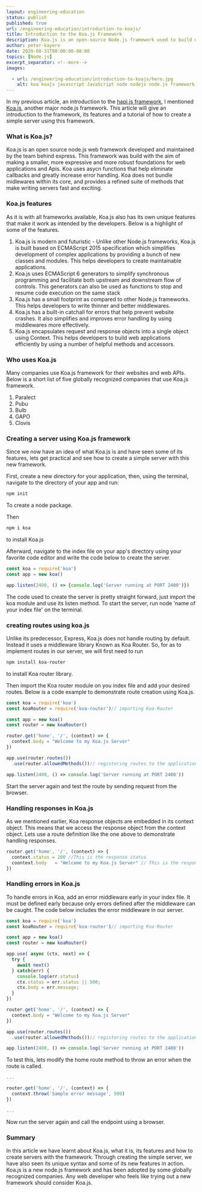 ```yaml
---
layout: engineering-education
status: publish
published: true
url: /engineering-education/introduction-to-koajs/
title: Introduction to the Koa.js Framework
description: Koa.js is an open-source Node.js framework used to build developer-friendly and expressive web applications and APIs. We go over what Koa.js is, and some of its features.
author: peter-kayere
date: 2020-08-31T00:00:00-08:00
topics: [Node.js]
excerpt_separator: <!--more-->
images:

  - url: /engineering-education/introduction-to-koajs/hero.jpg
    alt: koa koajs javascript JavaScript node nodejs node.js framework
---
```

In my previous article, an introduction to the [hapi.js framework](https://www.section.io/engineering-education/introduction-to-hapi/), I mentioned [Koa.js](https://www.koajs.com), another major node.js framework. This article will give an introduction to the framework, its features and a tutorial of how to create a simple server using this framework.
<!--more-->
### What is Koa.js?
Koa.js is an open source node.js web framework developed and maintained by the team behind express. This framework was build with the aim of making a smaller, more expressive and more robust foundations for web applications and Apis. Koa uses asycn functions that help eliminate callbacks and greatly increase error handling. Koa does not bundle midlewares within its core, and provides a refined suite of methods that make writing servers fast and exciting.

### Koa.js features
As it is with all frameworks available, Koa.js also has its own unique features that make it work as intended by the developers. 
Below is a highlight of some of the features.
1. Koa.js is modern and futuristic - Unlike other Node.js frameworks, Koa.js is built based on ECMAScript 2015 specification which simplifies development of complex applications by providing a bunch of new classes and modules. This helps developers to create maintainable applications.
2. Koa.js uses ECMAScript 6 generators to simplify synchronous programming and facilitate both upstream and downstream flow of controls. This generators can also be used as functions to stop and resume code execution on the same stack
3. Koa.js has a small footprint as compared to other Node.js frameworks. This helps developers to write thinner and better middlewares.
4. Koa.js has a built-in catchall for errors that help prevent website crashes. It also simplifies and improves error handling by using middlewares more effectively.
5. Koa.js encapsulates request and response objects into a single object using Context. This helps developers to build web applications efficiently by using a number of helpful methods and accessors.

### Who uses Koa.js
Many companies use Koa.js framework for their websites and web APIs.
Below is a short list of five globally recognized companies that use Koa.js framework.
1. Paralect
2. Pubu
3. Bulb
4. GAPO
5. Clovis                                             

### Creating a server using Koa.js framework
Since we now have an idea of what Koa.js is and have seen some of its features, lets get practical and see how to create a simple server with this new framework.

First, create a new directory for your application, then, using the terminal, navigate to the directory of your app and run:

```bash
npm init
```
To create a node package.

Then

```bash
npm i koa
```
to install Koa.js

Afterward, navigate to the index file on your app's directory using your favorite code editor and write the code below to create the server.

```js
const koa = require('koa')
const app = new koa()

app.listen(2400, () => {console.log('Server running at PORT 2400')})
```
The code used to create the server is pretty straight forward, just import the koa module and use its listen method. To start the server, run node 'name of your index file' on the terminal.

### creating routes using koa.js
Unlike its predecessor, Express, Koa.js does not handle routing by default. Instead it uses a middleware library Known as Koa Router. So, for as to implement routes in our server, we will first need to run 

```bash
npm install koa-router
```
to install Koa router library.

Then import the Koa router module on you index file and add your desired routes.
Below is a code example to demonstrate route creation using Koa.js.

```js
const koa = require('koa')
const koaRouter = require('koa-router')// importing Koa-Router

const app = new koa()
const router = new koaRouter()

router.get('home', '/', (context) => {
  context.body = "Welcome to my Koa.js Server"
})

app.use(router.routes())
  .use(router.allowedMethods())// registering routes to the application

app.listen(2400, () => console.log('Server running at PORT 2400'))
```
Start the server again and test the route by sending request from the browser.

### Handling responses in Koa.js
As we mentioned earlier, Koa response objects are embedded in its context object. This means that we access the response object from the context object.
Lets use a route definition like the one above to demonstrate handling responses.

```js
router.get('home', '/', (context) => {
  context.status = 200 //This is the response status
  coontext.body   = "Welcome to my Koa.js Server" // This is the response body
})
```
### Handling errors in Koa.js
To handle errors in Koa, add an error middleware early in your index file. It must be defined early because only errors defined after the middleware can be caught.
The code below includes the error middleware in our server.

```js
const koa = require('koa')
const koaRouter = require('koa-router')// importing Koa-Router

const app = new koa()
const router = new koaRouter()

app.use( async (ctx, next) => {
  try {
    await next()
  } catch(err) {
    console.log(err.status)
    ctx.status = err.status || 500;
    ctx.body = err.message;
  }
})

router.get('home', '/', (context) => {
  context.body = "Welcome to my Koa.js Server"
})

app.use(router.routes())
  .use(router.allowedMethods())// registering routes to the application

app.listen(2400, () => console.log('Server running at PORT 2400'))
```
To test this, lets modify the home route method to throw an error when the route is called.

```js
...

router.get('home', '/', (context) => {
  context.throw('Sample error message', 500)
})

...
```
Now run the server again and call the endpoint using a browser.

### Summary
In this article we have learnt about Koa.js, what it is, its features and how to create servers with the framework. Through creating the simple server, we have also seen its unique syntax and some of its new features in action. Koa.js is a new node.js framework and has been adopted by some globally recognized companies.
Any web developer who feels like trying out a new framework should consider Koa.js.